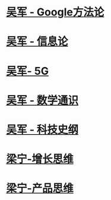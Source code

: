 
# [吴军 - Google方法论](WuJun/Google/README.md) 
# [吴军 - 信息论](WuJun/InfoTheory/README.md) 
# [吴军- 5G](WuJun/5G/README.md) 
# [吴军 - 数学通识](WuJun/Math/README.md) 
# [吴军 - 科技史纲](WuJun/SaTHistory/README.md) 

# [梁宁-增长思维](LiangNing/GrowthThinking/README.md) 
# [梁宁-产品思维](LiangNing/ProductThinking/README.md) 

